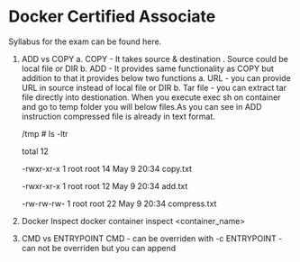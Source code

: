 # Docker Certified Associate

Syllabus for the exam can be found here.


1. ADD vs COPY
    a. COPY - It takes source & destination . Source could be local file or DIR
    b. ADD - It provides same functionality as COPY but addition to that it provides below two functions
        a. URL - you can provide URL in source instead of local file or DIR
        b. Tar file - you can extract tar file directly into destionation.
        When you execute exec sh on container and go to temp folder you will below files.As you can see in ADD instruction compressed file is already in text format.

    /tmp # ls -ltr

    total 12
	
    -rwxr-xr-x    1 root     root            14 May  9 20:34 copy.txt
	
    -rwxr-xr-x    1 root     root            12 May  9 20:34 add.txt
	
    -rw-rw-rw-    1 root     root            22 May  9 20:34 compress.txt




2. Docker Inspect
    docker container inspect <container_name>


3. CMD vs ENTRYPOINT
    CMD - can be overriden with -c
    ENTRYPOINT - can not be overriden but you can append